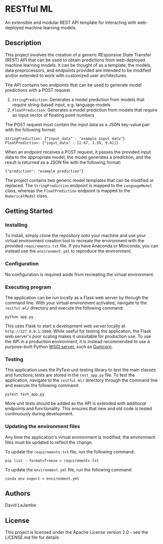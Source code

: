 # RESTful ML

An extensible and modular REST API template for interacting with web-deployed machine learning models.

## Description

This project involves the creation of a generic REsponsive State Transfer (REST) API that can be used to obtain predictions from web-deployed machine learning models. It can be thought of as a template; the models, data preprocessors, and endpoints provided are intended to be modified and/or extended to work with customized user architectures.

The API contains two endpoints that can be used to generate model predictions with a POST request:

1. `StringPrediction`: Generates a model prediction from models that require string-based input, e.g. language models
2. `FloatPrediction`: Generates a model prediction from models that require an input vector of floating point numbers

The POST request must contain the input data as a JSON key-value pair with the following format:

`StringPrediction: {"input_data" : "example input data"}`
`FloatPrediction: {"input_data" : [2.67, 1.59, 9.41]}`

When an endpoint receives a POST request, it passes the provided input data to the appropriate model, the model generates a prediction, and the result is returned as a JSON file with the following format:

`{"prediction": "example prediction"}`

The project contains two generic model templates that can be modified or replaced. The `StringPrediction` endpoint is mapped to the `LanguageModel` class, whereas the `FloatPrediction` endpoint is mapped to the `NumericalModel` class.

## Getting Started

### Installing

To install, simply clone the repository onto your machine and use your virtual environment creation tool to recreate the environment with the provided `requirements.txt` file. If you have Anaconda or Miniconda, you can instead use the `environment.yml` to reproduce the environment.

### Configuration

No configuration is required aside from recreating the virtual environment.

### Executing program

The application can be run locally as a Flask web server by through the command line. With your virtual environment activated, navigate to the `restful-ml/` directory and execute the following command: 
```
python app.py
```
This uses Flask to start a development web server locally at `http://127.0.0.1:5000`. While useful for testing the application, the Flask web server's poor scaling makes it unsuitable for production use. To use the API in a production environment, it is instead recommended to use a purpose-built Python [WSGI server](https://en.wikipedia.org/wiki/Web_Server_Gateway_Interface), such as [Gunicorn](https://gunicorn.org/).

### Testing

This application uses the PyTest unit testing library to test the main classes and functions; tests are stored in the `test_app.py` file. To test the application, navigate to the `restful-ml/` directory through the command line and execute the following command: 
```
pytest test_app.py
```
More unit tests should be added as the API is extended with additional endpoints and functionality. This ensures that new and old code is tested continuously during development.

### Updating the environment files

Any time the application's virtual environment is modified, the environment files must be updated to reflect the change.

To update the `requirements.txt` file, run the following command:
```
pip list --format=freeze > requirements.txt
```
To update the `environment.yml` file, run the following command:
```
conda env export > environment.yml
```

## Authors

David LaJambe

## License

This project is licensed under the Apache License version 2.0 - see the LICENSE.md file for details
